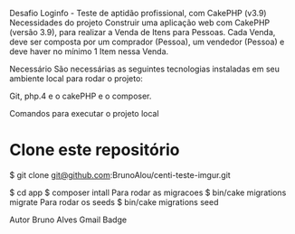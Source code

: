 Desafio Loginfo - Teste de aptidão profissional, com CakePHP (v3.9)
Necessidades do projeto
Construir uma aplicação web com CakePHP (versão 3.9), para realizar a Venda
de Itens para Pessoas. Cada Venda, deve ser composta por um comprador (Pessoa), um
vendedor (Pessoa) e deve haver no mínimo 1 Item nessa Venda.

Necessário
São necessárias as seguintes tecnologias instaladas em seu ambiente local para rodar o projeto:

Git, php.4 e o cakePHP e o composer.

Comandos para executar o projeto local
# Clone este repositório
$ git clone git@github.com:BrunoAlou/centi-teste-imgur.git

$ cd app
$ composer intall
Para rodar as migracoes
$ bin/cake migrations migrate
Para rodar os seeds
$ bin/cake migrations seed


Autor
Bruno Alves
Gmail Badge

